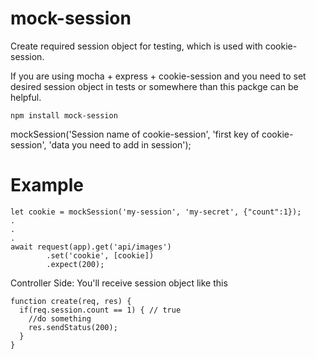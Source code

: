 # mock-session
Create required session object for testing, which is used with cookie-session.

If you are using mocha + express + cookie-session and you need to set desired session object in tests or somewhere than
this packge can be helpful.

`npm install mock-session`

mockSession('Session name of cookie-session', 'first key of cookie-session', 'data you need to add in session');


# Example
```let mockSession = require('mock-session');
let cookie = mockSession('my-session', 'my-secret', {"count":1});
.
.
.
await request(app).get('api/images')
        .set('cookie', [cookie])
        .expect(200);
```

Controller Side:
  You'll receive session object like this

```
function create(req, res) {
  if(req.session.count == 1) { // true
    //do something
    res.sendStatus(200);
  }
}
```
